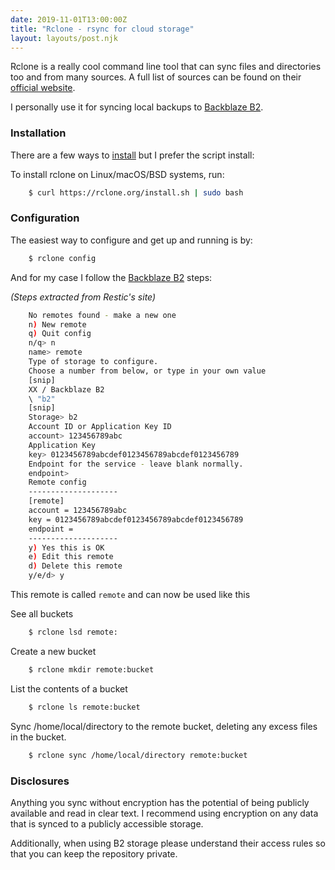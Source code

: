 ```yaml
---
date: 2019-11-01T13:00:00Z
title: "Rclone - rsync for cloud storage"
layout: layouts/post.njk
---
```


Rclone is a really cool command line tool that can sync files and directories too and from many sources. A full list of sources can be found on their [official website](https://rclone.org/ "Rclone").

I personally use it for syncing local backups to [Backblaze B2](https://www.backblaze.com/b2/cloud-storage.html "Backblaze B2").

### Installation

There are a few ways to [install](https://rclone.org/install/ "install") but I prefer the script install:

To install rclone on Linux/macOS/BSD systems, run:
```bash
    $ curl https://rclone.org/install.sh | sudo bash
```
### Configuration

The easiest way to configure and get up and running is by:
```bash
    $ rclone config
```
And for my case I follow the [Backblaze B2](https://rclone.org/b2/ "Backblaze B2 steps") steps:

_(Steps extracted from Restic's site)_
```bash
    No remotes found - make a new one
    n) New remote
    q) Quit config
    n/q> n
    name> remote
    Type of storage to configure.
    Choose a number from below, or type in your own value
    [snip]
    XX / Backblaze B2
    \ "b2"
    [snip]
    Storage> b2
    Account ID or Application Key ID
    account> 123456789abc
    Application Key
    key> 0123456789abcdef0123456789abcdef0123456789
    Endpoint for the service - leave blank normally.
    endpoint>
    Remote config
    --------------------
    [remote]
    account = 123456789abc
    key = 0123456789abcdef0123456789abcdef0123456789
    endpoint =
    --------------------
    y) Yes this is OK
    e) Edit this remote
    d) Delete this remote
    y/e/d> y
```
This remote is called `remote` and can now be used like this

See all buckets
```bash
    $ rclone lsd remote:
```
Create a new bucket
```bash
    $ rclone mkdir remote:bucket
```
List the contents of a bucket
```bash
    $ rclone ls remote:bucket
```
Sync /home/local/directory to the remote bucket, deleting any excess files in the bucket.
```bash
    $ rclone sync /home/local/directory remote:bucket
```

### Disclosures

Anything you sync without encryption has the potential of being publicly available and read in clear text. I recommend using encryption on any data that is synced to a publicly accessible storage.

Additionally, when using B2 storage please understand their access rules so that you can keep the repository private.